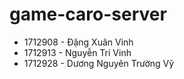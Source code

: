 # game-caro-server
- 1712908 - Đặng Xuân Vinh
- 1712913 - Nguyễn Trí Vinh
- 1712928 - Dương Nguyên Trường Vỹ
